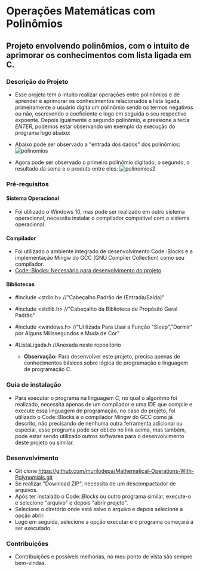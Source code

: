 # Operações Matemáticas com Polinômios

## Projeto envolvendo polinômios, com o intuito de aprimorar os conhecimentos com lista ligada em C.

### Descrição do Projeto
   * Esse projeto tem o intuito realizar operações entre polinômios e de aprender e aprimorar os conhecimentos relacionados a lista ligada, primeiramente o usuário digita um polinômio sendo os termos negativos ou não, escrevendo o coeficiente e logo em seguida o seu respectivo expoente. Depois igualmente o segundo polinômio, e pressione a tecla *ENTER*, podemos estar observando um exemplo da execução do programa logo abaixo:

* Abaixo pode ser observado a "entrada dos dados" dos polinômios:
![polinomios](https://user-images.githubusercontent.com/56207941/66443605-22784c00-ea16-11e9-8cdc-4f75e6ca02bb.PNG)

* Agora pode ser observado o primeiro polinômio digitado, o segundo, o resultado da soma e o produto entre eles:
![polinomios2](https://user-images.githubusercontent.com/56207941/66443674-5a7f8f00-ea16-11e9-89de-8bf04a7e0341.PNG)

 ### Pré-requisitos

#### Sistema Operacional
* Foi utilizado o Windows 10, mas pode ser realizado em outro sistema operacional, necessita instalar o compilador compatível com o sistema operacional.

 #### Compilador
* Foi utilizado o ambiente integrado de desenvolvimento Code::Blocks e a implementação Mingw do GCC (GNU Compiler Collection) como seu compilador.
* <a> [Code::Blocks: Necessário para desenvolvimento do projeto](http://www.codeblocks.org/downloads/26)
  
 #### Bibliotecas
* #include <stdio.h>    //"Cabeçalho Padrão de (Entrada/Saída)"
* #include <stdlib.h>   //"Cabeçalho da Biblioteca de Propósito Geral Padrão"
* #include <windows.h>  //"Utilizada Para Usar a Função "Sleep","Dormir" por Alguns Milissegundos e Muda de Cor"
* #ListaLigada.h //Anexada neste repositório

   * **Observação:** Para desenvolver este projeto, precisa apenas de conhecimentos básicos sobre lógica de programação e linguagem de programação C.

### Guia de instalação
* Para executar o programa na linguagem C, no qual o algoritmo foi realizado, necessita apenas de um compilador e uma IDE que compile e execute essa linguagem de programação, no caso do projeto, foi utilizado o Code::Blocks e o compilador Mingw do GCC como já descrito, não precisando de nenhuma outra ferramenta adicional ou especial, esse programa pode ser obtido no link acima, mas também, pode estar sendo utilizado outros softwares para o desenvolvimento deste projeto ou similar.

### Desenvolvimento
* Git clone https://github.com/murilodepa/Mathematical-Operations-With-Polynomials.git
* Se realizar "Download ZIP", necessita de um descompactador de arquivos.
* Após ter instalado o Code::Blocks ou outro programa similar, execute-o e selecione "arquivo" e depois "abrir projeto".
* Selecione o diretório onde está salvo o arquivo e depois selecione a opção abrir.
* Logo em seguida, selecione a opção executar e o programa começará a ser executado.

### Contribuições
- Contribuições e possíveis melhorias, no meu ponto de vista são sempre bem-vindas.

